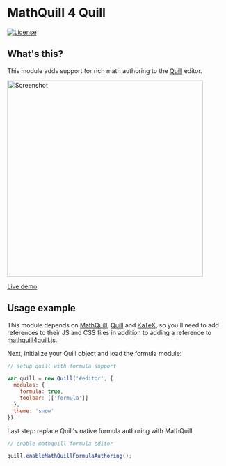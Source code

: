 # MathQuill 4 Quill #

[![License](https://img.shields.io/badge/License-Apache_2.0-blue.svg)](https://opensource.org/licenses/Apache-2.0)

## What's this? ##

This module adds support for rich math authoring to the
[Quill](http://quilljs.com/) editor.

<a href="https://c-w.github.io/mathquill4quill/"><img src="https://c-w.github.io/mathquill4quill/screenshot.png" width="450" alt="Screenshot"></a>

[Live demo](https://c-w.github.io/mathquill4quill/)

## Usage example ##

This module depends on
[MathQuill](http://docs.mathquill.com/en/latest/Getting_Started/),
[Quill](https://quilljs.com/docs/quickstart/) and
[KaTeX](https://github.com/Khan/KaTeX#usage),
so you'll need to add references to their JS and CSS files in addition to
adding a reference to [mathquill4quill.js](https://github.com/c-w/mathquill4quill/blob/master/mathquill4quill.js).

Next, initialize your Quill object and load the formula module:

```js
// setup quill with formula support

var quill = new Quill('#editor', {
  modules: {
    formula: true,
    toolbar: [['formula']]
  },
  theme: 'snow'
});
```

Last step: replace Quill's native formula authoring with MathQuill.

```js
// enable mathquill formula editor

quill.enableMathQuillFormulaAuthoring();
```

